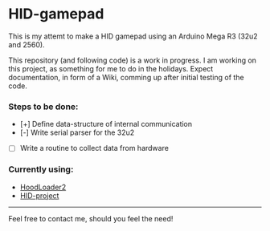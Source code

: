 # HID-gamepad
This is my attemt to make a HID gamepad using an Arduino Mega R3 (32u2 and 2560). 

This repository (and following code) is a work in progress. I am working on this project, as something for me to do in the holidays. Expect documentation, in form of a Wiki, comming up after initial testing of the code. 


### Steps to be done:

- [+] Define data-structure of internal communication
- [-] Write serial parser for the 32u2
- [ ] Write a routine to collect data from hardware


### Currently using:

* [HoodLoader2](https://github.com/NicoHood/HoodLoader2)
* [HID-project](https://github.com/NicoHood/HID)

-------------------------------------------------------------
Feel free to contact me, should you feel the need!
